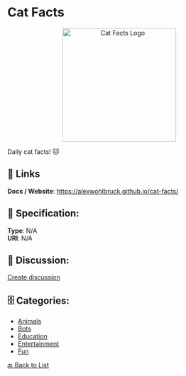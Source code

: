 # Cat Facts
<p align="center">
    <img width="256" src="https://raw.githubusercontent.com/apis-list/apis-list/main/apis/cat-facts/logo_256x256.png" alt="Cat Facts Logo"/>
</p>

Daily cat facts! 🐱

##  🔗 Links
**Docs / Website**: https://alexwohlbruck.github.io/cat-facts/

## 🧬 Specification:
**Type**: N/A  
**URI**: N/A

## 💬 Discussion:
[Create discussion](https://github.com/apis-list/apis-list/discussions/new)

## 🗄️ Categories:
- [Animals](https://github.com/apis-list/apis-list#animals)
- [Bots](https://github.com/apis-list/apis-list#bots)
- [Education](https://github.com/apis-list/apis-list#education)
- [Entertainment](https://github.com/apis-list/apis-list#entertainment)
- [Fun](https://github.com/apis-list/apis-list#fun)




[🔙 Back to List](https://github.com/apis-list/apis-list)
